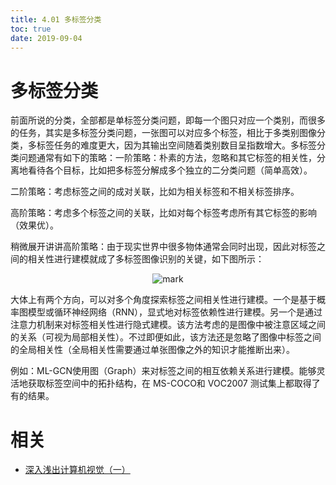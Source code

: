 ```yaml
---
title: 4.01 多标签分类
toc: true
date: 2019-09-04
---
```

# 多标签分类

前面所说的分类，全部都是单标签分类问题，即每一个图只对应一个类别，而很多的任务，其实是多标签分类问题，一张图可以对应多个标签，相比于多类别图像分类，多标签任务的难度更大，因为其输出空间随着类别数目呈指数增大。多标签分类问题通常有如下的策略：一阶策略：朴素的方法，忽略和其它标签的相关性，分离地看待各个目标，比如把多标签分解成多个独立的二分类问题（简单高效）。

二阶策略：考虑标签之间的成对关联，比如为相关标签和不相关标签排序。

高阶策略：考虑多个标签之间的关联，比如对每个标签考虑所有其它标签的影响（效果优）。

稍微展开讲讲高阶策略：由于现实世界中很多物体通常会同时出现，因此对标签之间的相关性进行建模就成了多标签图像识别的关键，如下图所示：


<center>

![mark](http://images.iterate.site/blog/image/20190903/93GUxeJEVCMl.png?imageslim)

</center>
大体上有两个方向，可以对多个角度探索标签之间相关性进行建模。一个是基于概率图模型或循环神经网络（RNN），显式地对标签依赖性进行建模。另一个是通过注意力机制来对标签相关性进行隐式建模。该方法考虑的是图像中被注意区域之间的关系（可视为局部相关性）。不过即便如此，该方法还是忽略了图像中标签之间的全局相关性（全局相关性需要通过单张图像之外的知识才能推断出来）。

例如：ML-GCN使用图（Graph）来对标签之间的相互依赖关系进行建模。能够灵活地获取标签空间中的拓扑结构，在 MS-COCO和 VOC2007 测试集上都取得了 有的结果。




# 相关

- [深入浅出计算机视觉（一）](https://juejin.im/post/5d147c526fb9a07ed136e6e6)
